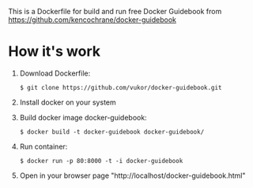 This is a Dockerfile for build and run free Docker Guidebook from https://github.com/kencochrane/docker-guidebook

How it's work
================

1. Download Dockerfile:

    ``$ git clone https://github.com/vukor/docker-guidebook.git``

2. Install docker on your system

3. Build docker image docker-guidebook:

    ``$ docker build -t docker-guidebook docker-guidebook/``

4. Run container:

    ``$ docker run -p 80:8000 -t -i docker-guidebook``

5. Open in your browser page "http://localhost/docker-guidebook.html"

